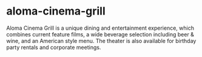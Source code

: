 # aloma-cinema-grill

Aloma Cinema Grill is a unique dining and entertainment experience, which combines current feature films, a wide beverage selection including beer & wine, and an American style menu. The theater is also available for birthday party rentals and corporate meetings.
